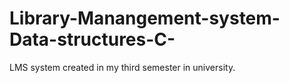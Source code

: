 # Library-Manangement-system-Data-structures-C-
LMS system created in my third semester in university.
